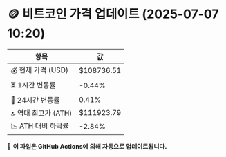 # 🪙 비트코인 가격 업데이트 (2025-07-07 10:20)

| 항목                | 값 |
|--------------------|----------------|
| 💰 현재 가격 (USD) | $108736.51 |
| ⏳ 1시간 변동률    | -0.44% |
| 📆 24시간 변동률   | 0.41% |
| 🔝 역대 최고가 (ATH) | $111923.79 |
| 📉 ATH 대비 하락률 | -2.84% |

🔄 **이 파일은 GitHub Actions에 의해 자동으로 업데이트됩니다.**
